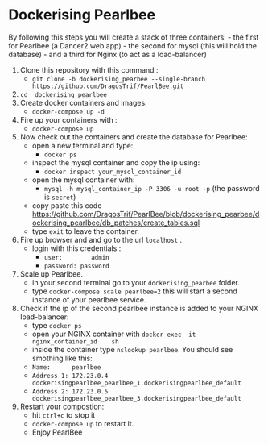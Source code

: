 <h1>Dockerising Pearlbee</h1>
By following this steps you will create a stack of three containers:
- the first for  Pearlbee (a Dancer2 web app)
- the second for mysql (this will hold the database)
- and a third for Nginx (to act as a load-balancer)


1. Clone this repository with this command :
   * `git clone -b dockerising_pearbee --single-branch https://github.com/DragosTrif/PearlBee.git`
2. `cd  dockerising_pearlbee`
3. Create docker containers and images:
   * `docker-compose up -d`
4. Fire up your containers with :
   * `docker-compose up`
5. Now check out the containers and create the database for Pearlbee:
    * open a new terminal and type: 
      * `docker ps`
    * inspect the mysql container and copy the ip using:
      *  `docker inspect your_mysql_container_id` 
    * open the mysql container with:
      * `mysql -h mysql_container_ip -P 3306 -u root -p` (the password is `secret`)
    * copy paste this code https://github.com/DragosTrif/PearlBee/blob/dockerising_pearbee/dockerising_pearlbee/db_patches/create_tables.sql
    * type `exit` to leave the container.     
6. Fire up browser and and go to the url `localhost` .
    * login with this credentials : 
      *    `user:        admin `
      *    `password: password `
7. Scale up Pearlbee.
	* in your second terminal go to your `dockerising_pearbee` folder.
	* type `docker-compose scale pearlbee=2` this will start a second instance of your pearlbee service.
8. Check if the ip of the second pearlbee instance is added to your NGINX load-balancer:
	* type `docker ps`
	* open your NGINX container with `docker exec -it nginx_container_id    sh`
	* inside the container type `nslookup pearlbee`. You should see smothing like this:
	 * `Name:      pearlbee`
	 * `Address 1: 172.23.0.4 dockerisingpearlbee_pearlbee_1.dockerisingpearlbee_default`
     * `Address 2: 172.23.0.5 dockerisingpearlbee_pearlbee_3.dockerisingpearlbee_default`
9. Restart your compostion:
 	* hit `ctrl+c` to stop it
 	* `docker-compose up` to restart it.
 	* Enjoy PearlBee      

     
    